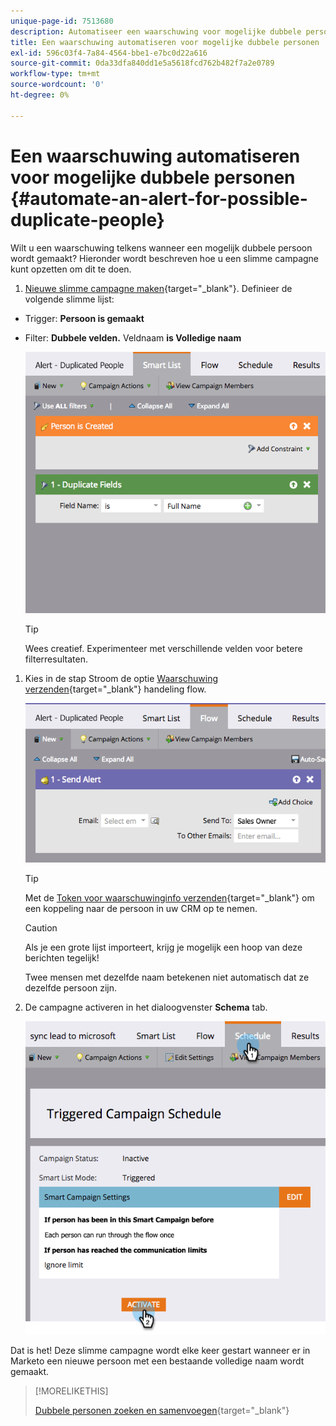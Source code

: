 ```yaml
---
unique-page-id: 7513680
description: Automatiseer een waarschuwing voor mogelijke dubbele personen - Marketo Docs - Productdocumentatie
title: Een waarschuwing automatiseren voor mogelijke dubbele personen
exl-id: 596c03f4-7a84-4564-bbe1-e7bc0d22a616
source-git-commit: 0da33dfa840dd1e5a5618fcd762b482f7a2e0789
workflow-type: tm+mt
source-wordcount: '0'
ht-degree: 0%

---
```


# Een waarschuwing automatiseren voor mogelijke dubbele personen {#automate-an-alert-for-possible-duplicate-people}

Wilt u een waarschuwing telkens wanneer een mogelijk dubbele persoon wordt gemaakt? Hieronder wordt beschreven hoe u een slimme campagne kunt opzetten om dit te doen.

1. [Nieuwe slimme campagne maken](/help/marketo/product-docs/core-marketo-concepts/smart-campaigns/creating-a-smart-campaign/create-a-new-smart-campaign.md){target=&quot;_blank&quot;}. Definieer de volgende slimme lijst:

* Trigger: **Persoon is gemaakt**
* Filter: **Dubbele velden.** Veldnaam **is Volledige naam**

   ![](assets/image2017-3-27-8-3a22-3a4.png)

   >[!TIP]
   >
   >Wees creatief. Experimenteer met verschillende velden voor betere filterresultaten.

1. Kies in de stap Stroom de optie [Waarschuwing verzenden](/help/marketo/product-docs/core-marketo-concepts/smart-campaigns/flow-actions/send-alert.md){target=&quot;_blank&quot;} handeling flow.

   ![](assets/image2017-3-27-8-3a24-3a8.png)

   >[!TIP]
   >
   >Met de [Token voor waarschuwinginfo verzenden](/help/marketo/product-docs/email-marketing/general/using-tokens/use-the-send-alert-info-token.md){target=&quot;_blank&quot;} om een koppeling naar de persoon in uw CRM op te nemen.

   >[!CAUTION]
   >
   >Als je een grote lijst importeert, krijg je mogelijk een hoop van deze berichten tegelijk!
   >
   >Twee mensen met dezelfde naam betekenen niet automatisch dat ze dezelfde persoon zijn.

1. De campagne activeren in het dialoogvenster **Schema** tab.

   ![](assets/image2017-3-27-8-3a24-3a37.png)

Dat is het! Deze slimme campagne wordt elke keer gestart wanneer er in Marketo een nieuwe persoon met een bestaande volledige naam wordt gemaakt.

>[!MORELIKETHIS]
>
>[Dubbele personen zoeken en samenvoegen](/help/marketo/product-docs/core-marketo-concepts/smart-lists-and-static-lists/managing-people-in-smart-lists/find-and-merge-duplicate-people.md){target=&quot;_blank&quot;}
